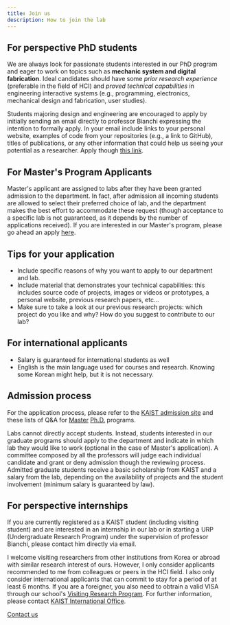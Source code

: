 ```yaml
---
title: Join us
description: How to join the lab
---
```


## For perspective PhD students

We are always look for passionate students interested in our PhD program and eager to work on topics such as **mechanic system and  digital fabrication**. Ideal candidates should have some _prior research experience_ (preferable in the field of HCI) and _proved technical capabilities_ in engineering interactive systems (e.g., programming, electronics, mechanical design and fabrication, user studies). 

Students majoring design and engineering are encouraged to apply by initially sending an email directly to professor Bianchi expressing the intention to formally apply. In your email include links to your personal website, examples of code from your repositories (e.g., a link to GitHub), titles of publications, or any other information that could help us seeing your potential as a researcher. Apply though [this link](https://admission.kaist.ac.kr).

## For Master's Program Applicants

Master's applicant are assigned to labs after they have been granted admission to the department. In fact, after admission all incoming students are allowed to select their preferred choice of lab, and the department makes the best effort to accommodate these request (though acceptance to a specific lab is not guaranteed, as it depends by the number of applications received). If you are interested in our Master's program, please go ahead an apply [here](https://admission.kaist.ac.kr).

## Tips for your application

* Include specific reasons of why you want to apply to our department and lab.
* Include material that demonstrates your technical capabilities: this includes source code of projects, images or videos or prototypes, a personal website, previous research papers, etc...
* Make sure to take a look at our previous research projects: which project do you like and why? How do you suggest to contribute to our lab?

## For international applicants

* Salary is guaranteed for international students as well
* English is the main language used for courses and research. Knowing some Korean might help, but it is not necessary.

## Admission process

For the application process, please refer to the [KAIST admission site](https://admission.kaist.ac.kr) and these lists of Q&A for [Master](http://id.kaist.ac.kr/index.php?mid=masterp#) [Ph.D.](http://id.kaist.ac.kr/index.php?mid=phdp) programs.

Labs cannot directly accept students. Instead, students interested in our graduate programs should apply to the department and  indicate in which lab they would like to work (optional in the case of Master's application). A committee composed by all the professors will judge each individual candidate and grant or deny admission though the reviewing process. Admitted graduate students receive a basic scholarship from KAIST and a salary from the lab, depending on the availability of projects and the student involvement (minimum salary is guaranteed by law).

## For perspective internships

If you are currently registered as a KAIST student (including visiting student) and are interested in an internship in our lab or in starting a URP (Undergraduate Research Program) under the supervision of professor Bianchi, please contact him directly via email.

I welcome visiting researchers from other institutions from Korea or abroad with similar research interest of ours. However, I only consider applicants recommended to me from colleagues or peers in the HCI field. I also only consider international applicants that can commit to stay for a period of at least 6 months. If you are a foreigner, you also need to obtrain a valid VISA through our school's [Visiting Research Program](https://io.kaist.ac.kr/menu/io.do?mguid=D4CD2D0A-21E5-E511-940C-2C44FD7DF8B9). For further information, please contact [KAIST International Office](io.kaist.ac.kr/).


<a href="contact.html" class="button button--large">Contact us</a>